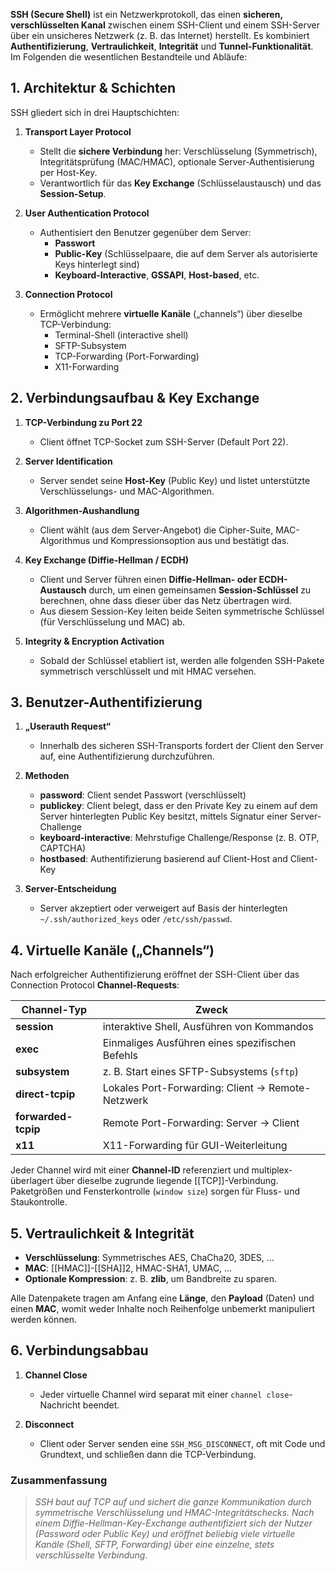 **SSH (Secure Shell)** ist ein Netzwerkprotokoll, das einen **sicheren, verschlüsselten Kanal** zwischen einem SSH-Client und einem SSH-Server über ein unsicheres Netzwerk (z. B. das Internet) herstellt. Es kombiniert **Authentifizierung**, **Vertraulichkeit**, **Integrität** und **Tunnel-Funktionalität**. Im Folgenden die wesentlichen Bestandteile und Abläufe:

## 1. Architektur & Schichten

SSH gliedert sich in drei Haupt­schichten:
1. **Transport Layer Protocol**
    - Stellt die **sichere Verbindung** her: Verschlüsselung (Symmetrisch), Integritäts­prüfung (MAC/HMAC), optionale Server-Authentisierung per Host-Key.
    - Verantwortlich für das **Key Exchange** (Schlüsselaustausch) und das **Session-Setup**.

2. **User Authentication Protocol**    
    - Authentisiert den Benutzer gegenüber dem Server:
        - **Passwort**
        - **Public-Key** (Schlüssel­paare, die auf dem Server als autorisierte Keys hinterlegt sind)
        - **Keyboard-Interactive**, **GSSAPI**, **Host-based**, etc.

3. **Connection Protocol**    
    - Ermöglicht mehrere **virtuelle Kanäle** („channels“) über dieselbe TCP-Verbindung:
        - Terminal-Shell (interactive shell)
        - SFTP-Subsystem
        - TCP-Forwarding (Port-Forwarding)
        - X11-Forwarding


## 2. Verbindungsaufbau & Key Exchange
1. **TCP-Verbindung zu Port 22**
    - Client öffnet TCP-Socket zum SSH-Server (Default Port 22).

2. **Server Identification**    
    - Server sendet seine **Host-Key** (Public Key) und listet unterstützte Verschlüsselungs- und MAC-Algorithmen.

3. **Algorithmen-Aushandlung**    
    - Client wählt (aus dem Server-Angebot) die Cipher-Suite, MAC-Algorithmus und Kompressions­option aus und bestätigt das.

4. **Key Exchange (Diffie-Hellman / ECDH)**    
    - Client und Server führen einen **Diffie-Hellman- oder ECDH-Austausch** durch, um einen gemeinsamen **Session-Schlüssel** zu berechnen, ohne dass dieser über das Netz übertragen wird.
    - Aus diesem Session-Key leiten beide Seiten symmetrische Schlüssel (für Verschlüsselung und MAC) ab.

5. **Integrity & Encryption Activation**    
    - Sobald der Schlüssel etabliert ist, werden alle folgenden SSH-Pakete symmetrisch verschlüsselt und mit HMAC versehen.


## 3. Benutzer-Authentifizierung
1. **„Userauth Request“**
    - Innerhalb des sicheren SSH-Transports fordert der Client den Server auf, eine Authentifizierung durchzuführen.

2. **Methoden**    
    - **password**: Client sendet Passwort (verschlüsselt)
    - **publickey**: Client belegt, dass er den Private Key zu einem auf dem Server hinterlegten Public Key besitzt, mittels Signatur einer Server-Challenge
    - **keyboard-interactive**: Mehrstufige Challenge/Response (z. B. OTP, CAPTCHA)
    - **hostbased**: Authentifizierung basierend auf Client-Host and Client-Key

3. **Server-Entscheidung**    
    - Server akzeptiert oder verweigert auf Basis der hinterlegten `~/.ssh/authorized_keys` oder `/etc/ssh/passwd`.

## 4. Virtuelle Kanäle („Channels“)

Nach erfolgreicher Authentifizierung eröffnet der SSH-Client über das Connection Protocol **Channel-Requests**:

|Channel-Typ|Zweck|
|---|---|
|**session**|interaktive Shell, Ausführen von Kommandos|
|**exec**|Einmaliges Ausführen eines spezifischen Befehls|
|**subsystem**|z. B. Start eines SFTP-Subsystems (`sftp`)|
|**direct-tcpip**|Lokales Port-Forwarding: Client → Remote-Netzwerk|
|**forwarded-tcpip**|Remote Port-Forwarding: Server → Client|
|**x11**|X11-Forwarding für GUI-Weiterleitung|

Jeder Channel wird mit einer **Channel-ID** referenziert und multiplex-überlagert über dieselbe zugrunde liegende [[TCP]]-Verbindung. Paketgrößen und Fensterkontrolle (`window size`) sorgen für Fluss- und Staukontrolle.


## 5. Vertraulichkeit & Integrität
- **Verschlüsselung**: Symmetrisches AES, ChaCha20, 3DES, …
- **MAC**: [[HMAC]]-[[SHA]]2, HMAC-SHA1, UMAC, …
- **Optionale Kompression**: z. B. **zlib**, um Bandbreite zu sparen.

Alle Datenpakete tragen am Anfang eine **Länge**, den **Payload** (Daten) und einen **MAC**, womit weder Inhalte noch Reihenfolge unbemerkt manipuliert werden können.

## 6. Verbindungsabbau
1. **Channel Close**
    - Jeder virtuelle Channel wird separat mit einer `channel close`-Nachricht beendet.

2. **Disconnect**    
    - Client oder Server senden eine `SSH_MSG_DISCONNECT`, oft mit Code und Grundtext, und schließen dann die TCP-Verbindung.


### Zusammenfassung

> _SSH baut auf TCP auf und sichert die ganze Kommunikation durch symmetrische Verschlüsselung und HMAC-Integritätschecks. Nach einem Diffie-Hellman-Key-Exchange authentifiziert sich der Nutzer (Password oder Public Key) und eröffnet beliebig viele virtuelle Kanäle (Shell, SFTP, Forwarding) über eine einzelne, stets verschlüsselte Verbindung._